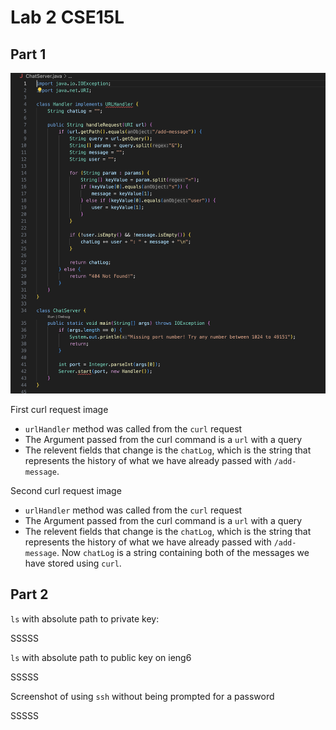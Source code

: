 # Lab 2 CSE15L

## Part 1

![Image](code.png)

First curl request image

* `urlHandler` method was called from the `curl` request
* The Argument passed from the curl command is a `url` with a query
* The relevent fields that change is the `chatLog`, which is the string that represents the history of what we have already passed with `/add-message`.

Second curl request image

* `urlHandler` method was called from the `curl` request
* The Argument passed from the curl command is a `url` with a query
* The relevent fields that change is the `chatLog`, which is the string that represents the history of what we have already passed with `/add-message`. Now `chatLog` is a string containing both of the messages we have stored using `curl`.

## Part 2

`ls` with absolute path to private key:

SSSSS

`ls` with absolute path to public key on ieng6

SSSSS

Screenshot of using `ssh` without being prompted for a password

SSSSS

